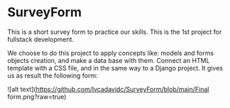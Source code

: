 # SurveyForm
This is a short survey form to practice our skills. This is the 1st project for fullstack development.

We choose to do this project to apply concepts like: models and forms objects creation, and make a data base with them. Connect an HTML template with a CSS file, and in the same way to a Django project. It gives us as result the following form:

![alt text](https://github.com/lvcadavidc/SurveyForm/blob/main/Final form.png?raw=true)
